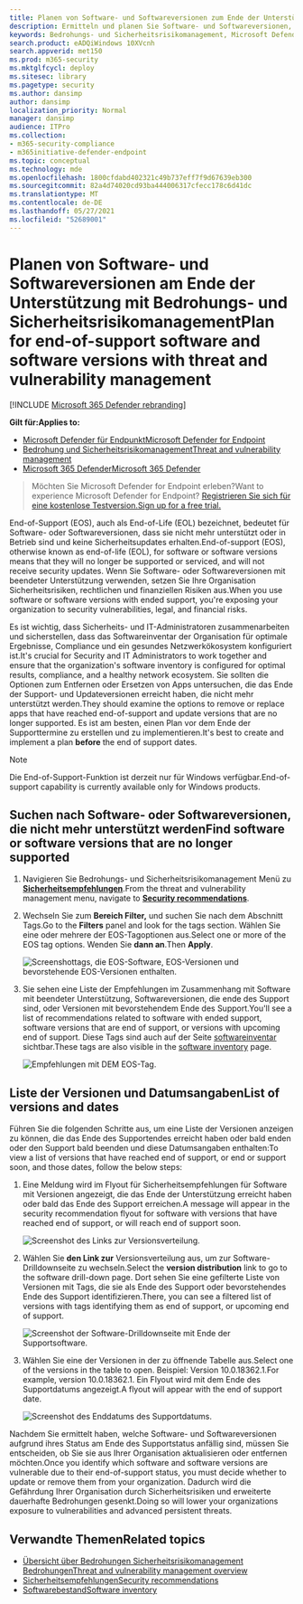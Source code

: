 ```yaml
---
title: Planen von Software- und Softwareversionen zum Ende der Unterstützung
description: Ermitteln und planen Sie Software- und Softwareversionen, die nicht mehr unterstützt werden und keine Sicherheitsupdates erhalten.
keywords: Bedrohungs- und Sicherheitsrisikomanagement, Microsoft Defender for Endpoint tvm-Sicherheitsempfehlung, Cybersicherheitsempfehlung, Empfehlung zur Sicherheit mit Aktionen
search.product: eADQiWindows 10XVcnh
search.appverid: met150
ms.prod: m365-security
ms.mktglfcycl: deploy
ms.sitesec: library
ms.pagetype: security
ms.author: dansimp
author: dansimp
localization_priority: Normal
manager: dansimp
audience: ITPro
ms.collection:
- m365-security-compliance
- m365initiative-defender-endpoint
ms.topic: conceptual
ms.technology: mde
ms.openlocfilehash: 1800cfdabd402321c49b737eff7f9d67639eb300
ms.sourcegitcommit: 82a4d74020cd93ba444006317cfecc178c6d41dc
ms.translationtype: MT
ms.contentlocale: de-DE
ms.lasthandoff: 05/27/2021
ms.locfileid: "52689001"
---
```

# <a name="plan-for-end-of-support-software-and-software-versions-with-threat-and-vulnerability-management"></a><span data-ttu-id="bbc55-104">Planen von Software- und Softwareversionen am Ende der Unterstützung mit Bedrohungs- und Sicherheitsrisikomanagement</span><span class="sxs-lookup"><span data-stu-id="bbc55-104">Plan for end-of-support software and software versions with threat and vulnerability management</span></span>

[!INCLUDE [Microsoft 365 Defender rebranding](../../includes/microsoft-defender.md)]

<span data-ttu-id="bbc55-105">**Gilt für:**</span><span class="sxs-lookup"><span data-stu-id="bbc55-105">**Applies to:**</span></span>

- [<span data-ttu-id="bbc55-106">Microsoft Defender für Endpunkt</span><span class="sxs-lookup"><span data-stu-id="bbc55-106">Microsoft Defender for Endpoint</span></span>](https://go.microsoft.com/fwlink/?linkid=2154037)
- [<span data-ttu-id="bbc55-107">Bedrohung und Sicherheitsrisikomanagement</span><span class="sxs-lookup"><span data-stu-id="bbc55-107">Threat and vulnerability management</span></span>](next-gen-threat-and-vuln-mgt.md)
- [<span data-ttu-id="bbc55-108">Microsoft 365 Defender</span><span class="sxs-lookup"><span data-stu-id="bbc55-108">Microsoft 365 Defender</span></span>](https://go.microsoft.com/fwlink/?linkid=2118804)

><span data-ttu-id="bbc55-109">Möchten Sie Microsoft Defender for Endpoint erleben?</span><span class="sxs-lookup"><span data-stu-id="bbc55-109">Want to experience Microsoft Defender for Endpoint?</span></span> [<span data-ttu-id="bbc55-110">Registrieren Sie sich für eine kostenlose Testversion.</span><span class="sxs-lookup"><span data-stu-id="bbc55-110">Sign up for a free trial.</span></span>](https://www.microsoft.com/microsoft-365/windows/microsoft-defender-atp?ocid=docs-wdatp-portaloverview-abovefoldlink)

<span data-ttu-id="bbc55-111">End-of-Support (EOS), auch als End-of-Life (EOL) bezeichnet, bedeutet für Software- oder Softwareversionen, dass sie nicht mehr unterstützt oder in Betrieb sind und keine Sicherheitsupdates erhalten.</span><span class="sxs-lookup"><span data-stu-id="bbc55-111">End-of-support (EOS), otherwise known as end-of-life (EOL), for software or software versions means that they will no longer be supported or serviced, and will not receive security updates.</span></span> <span data-ttu-id="bbc55-112">Wenn Sie Software- oder Softwareversionen mit beendeter Unterstützung verwenden, setzen Sie Ihre Organisation Sicherheitsrisiken, rechtlichen und finanziellen Risiken aus.</span><span class="sxs-lookup"><span data-stu-id="bbc55-112">When you use software or software versions with ended support, you're exposing your organization to security vulnerabilities, legal, and financial risks.</span></span>

<span data-ttu-id="bbc55-113">Es ist wichtig, dass Sicherheits- und IT-Administratoren zusammenarbeiten und sicherstellen, dass das Softwareinventar der Organisation für optimale Ergebnisse, Compliance und ein gesundes Netzwerkökosystem konfiguriert ist.</span><span class="sxs-lookup"><span data-stu-id="bbc55-113">It's crucial for Security and IT Administrators to work together and ensure that the organization's software inventory is configured for optimal results, compliance, and a healthy network ecosystem.</span></span> <span data-ttu-id="bbc55-114">Sie sollten die Optionen zum Entfernen oder Ersetzen von Apps untersuchen, die das Ende der Support- und Updateversionen erreicht haben, die nicht mehr unterstützt werden.</span><span class="sxs-lookup"><span data-stu-id="bbc55-114">They should examine the options to remove or replace apps that have reached end-of-support and update versions that are no longer supported.</span></span> <span data-ttu-id="bbc55-115">Es ist am besten, einen  Plan vor dem Ende der Supporttermine zu erstellen und zu implementieren.</span><span class="sxs-lookup"><span data-stu-id="bbc55-115">It's best to create and implement a plan **before** the end of support dates.</span></span>

>[!NOTE]
> <span data-ttu-id="bbc55-116">Die End-of-Support-Funktion ist derzeit nur für Windows verfügbar.</span><span class="sxs-lookup"><span data-stu-id="bbc55-116">End-of-support capability is currently available only for Windows products.</span></span>

## <a name="find-software-or-software-versions-that-are-no-longer-supported"></a><span data-ttu-id="bbc55-117">Suchen nach Software- oder Softwareversionen, die nicht mehr unterstützt werden</span><span class="sxs-lookup"><span data-stu-id="bbc55-117">Find software or software versions that are no longer supported</span></span>

1. <span data-ttu-id="bbc55-118">Navigieren Sie Bedrohungs- und Sicherheitsrisikomanagement Menü zu [**Sicherheitsempfehlungen**](tvm-security-recommendation.md).</span><span class="sxs-lookup"><span data-stu-id="bbc55-118">From the threat and vulnerability management menu, navigate to [**Security recommendations**](tvm-security-recommendation.md).</span></span>
2. <span data-ttu-id="bbc55-119">Wechseln Sie zum **Bereich Filter,** und suchen Sie nach dem Abschnitt Tags.</span><span class="sxs-lookup"><span data-stu-id="bbc55-119">Go to the **Filters** panel and look for the tags section.</span></span> <span data-ttu-id="bbc55-120">Wählen Sie eine oder mehrere der EOS-Tagoptionen aus.</span><span class="sxs-lookup"><span data-stu-id="bbc55-120">Select one or more of the EOS tag options.</span></span> <span data-ttu-id="bbc55-121">Wenden Sie **dann an**.</span><span class="sxs-lookup"><span data-stu-id="bbc55-121">Then **Apply**.</span></span>

    ![Screenshottags, die EOS-Software, EOS-Versionen und bevorstehende EOS-Versionen enthalten.](images/tvm-eos-tag.png)

3. <span data-ttu-id="bbc55-123">Sie sehen eine Liste der Empfehlungen im Zusammenhang mit Software mit beendeter Unterstützung, Softwareversionen, die ende des Support sind, oder Versionen mit bevorstehendem Ende des Support.</span><span class="sxs-lookup"><span data-stu-id="bbc55-123">You'll see a list of recommendations related to software with ended support, software versions that are end of support, or versions with upcoming end of support.</span></span> <span data-ttu-id="bbc55-124">Diese Tags sind auch auf der Seite [softwareinventar](tvm-software-inventory.md) sichtbar.</span><span class="sxs-lookup"><span data-stu-id="bbc55-124">These tags are also visible in the [software inventory](tvm-software-inventory.md) page.</span></span>

    ![Empfehlungen mit DEM EOS-Tag.](images/tvm-eos-tags-column.png)

## <a name="list-of-versions-and-dates"></a><span data-ttu-id="bbc55-126">Liste der Versionen und Datumsangaben</span><span class="sxs-lookup"><span data-stu-id="bbc55-126">List of versions and dates</span></span>

<span data-ttu-id="bbc55-127">Führen Sie die folgenden Schritte aus, um eine Liste der Versionen anzeigen zu können, die das Ende des Supportendes erreicht haben oder bald enden oder den Support bald beenden und diese Datumsangaben enthalten:</span><span class="sxs-lookup"><span data-stu-id="bbc55-127">To view a list of versions that have reached end of support, or end or support soon, and those dates, follow the below steps:</span></span>

1. <span data-ttu-id="bbc55-128">Eine Meldung wird im Flyout für Sicherheitsempfehlungen für Software mit Versionen angezeigt, die das Ende der Unterstützung erreicht haben oder bald das Ende des Support erreichen.</span><span class="sxs-lookup"><span data-stu-id="bbc55-128">A message will appear in the security recommendation flyout for software with versions that have reached end of support, or will reach end of support soon.</span></span>

    ![Screenshot des Links zur Versionsverteilung.](images/eos-upcoming-eos.png)

2. <span data-ttu-id="bbc55-130">Wählen Sie **den Link zur** Versionsverteilung aus, um zur Software-Drilldownseite zu wechseln.</span><span class="sxs-lookup"><span data-stu-id="bbc55-130">Select the **version distribution** link to go to the software drill-down page.</span></span> <span data-ttu-id="bbc55-131">Dort sehen Sie eine gefilterte Liste von Versionen mit Tags, die sie als Ende des Support oder bevorstehendes Ende des Support identifizieren.</span><span class="sxs-lookup"><span data-stu-id="bbc55-131">There, you can see a filtered list of versions with tags identifying them as end of support, or upcoming end of support.</span></span>

    ![Screenshot der Software-Drilldownseite mit Ende der Supportsoftware.](images/software-drilldown-eos.png)

3. <span data-ttu-id="bbc55-133">Wählen Sie eine der Versionen in der zu öffnende Tabelle aus.</span><span class="sxs-lookup"><span data-stu-id="bbc55-133">Select one of the versions in the table to open.</span></span> <span data-ttu-id="bbc55-134">Beispiel: Version 10.0.18362.1.</span><span class="sxs-lookup"><span data-stu-id="bbc55-134">For example, version 10.0.18362.1.</span></span> <span data-ttu-id="bbc55-135">Ein Flyout wird mit dem Ende des Supportdatums angezeigt.</span><span class="sxs-lookup"><span data-stu-id="bbc55-135">A flyout will appear with the end of support date.</span></span>

    ![Screenshot des Enddatums des Supportdatums.](images/version-eos-date.png)

<span data-ttu-id="bbc55-137">Nachdem Sie ermittelt haben, welche Software- und Softwareversionen aufgrund ihres Status am Ende des Supportstatus anfällig sind, müssen Sie entscheiden, ob Sie sie aus Ihrer Organisation aktualisieren oder entfernen möchten.</span><span class="sxs-lookup"><span data-stu-id="bbc55-137">Once you identify which software and software versions are vulnerable due to their end-of-support status, you must decide whether to update or remove them from your organization.</span></span> <span data-ttu-id="bbc55-138">Dadurch wird die Gefährdung Ihrer Organisation durch Sicherheitsrisiken und erweiterte dauerhafte Bedrohungen gesenkt.</span><span class="sxs-lookup"><span data-stu-id="bbc55-138">Doing so will lower your organizations exposure to vulnerabilities and advanced persistent threats.</span></span>

## <a name="related-topics"></a><span data-ttu-id="bbc55-139">Verwandte Themen</span><span class="sxs-lookup"><span data-stu-id="bbc55-139">Related topics</span></span>

- [<span data-ttu-id="bbc55-140">Übersicht über Bedrohungen Sicherheitsrisikomanagement Bedrohungen</span><span class="sxs-lookup"><span data-stu-id="bbc55-140">Threat and vulnerability management overview</span></span>](next-gen-threat-and-vuln-mgt.md)
- [<span data-ttu-id="bbc55-141">Sicherheitsempfehlungen</span><span class="sxs-lookup"><span data-stu-id="bbc55-141">Security recommendations</span></span>](tvm-security-recommendation.md)
- [<span data-ttu-id="bbc55-142">Softwarebestand</span><span class="sxs-lookup"><span data-stu-id="bbc55-142">Software inventory</span></span>](tvm-software-inventory.md)
